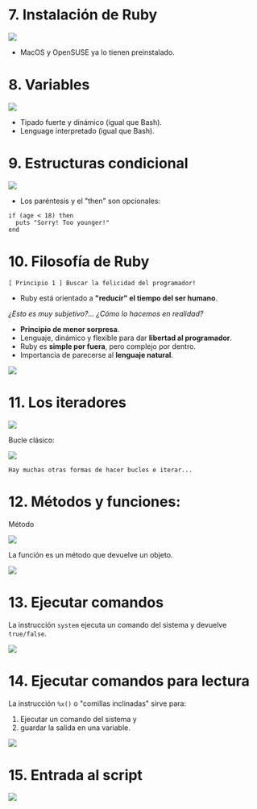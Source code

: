 
# 7. Instalación de Ruby

![](images/instalacion.png)

* MacOS y OpenSUSE ya lo tienen preinstalado.

# 8. Variables

![](images/tipos-de-datos.png)

* Tipado fuerte y dinámico (igual que Bash).
* Lenguage interpretado (igual que Bash).

# 9. Estructuras condicional

![](images/condicional.png)

* Los paréntesis y el "then" son opcionales:

```
if (age < 18) then
  puts "Sorry! Too younger!"
end
```

# 10. Filosofía de Ruby

```
[ Principio 1 ] Buscar la felicidad del programador!
```

* Ruby está orientado a **"reducir" el tiempo del ser humano**.

_¿Esto es muy subjetivo?... ¿Cómo lo hacemos en realidad?_

* **Principio de menor sorpresa**.
* Lenguaje, dinámico y flexible para dar **libertad al programador**.
* Ruby es **simple por fuera**, pero complejo por dentro.
* Importancia de parecerse al **lenguaje natural**.

![](images/rubylang.png)

# 11. Los iteradores

![](images/iterador-for.png)

Bucle clásico:

![](images/bucle-while.png)

```
Hay muchas otras formas de hacer bucles e iterar...
```

# 12. Métodos y funciones:

Método

![](images/metodo.png)

La función es un método que devuelve un objeto.

![](images/funcion.png)

# 13. Ejecutar comandos

La instrucción `system` ejecuta un comando del sistema y devuelve `true/false`.

![](images/system.png)

# 14. Ejecutar comandos para lectura

La instrucción `%x()` o "comillas inclinadas" sirve para:
1. Ejecutar un comando del sistema y
2. guardar la salida en una variable.

![](images/leyendo-salida-comando.png)

# 15. Entrada al script

![](images/entrada-de-datos.png)
